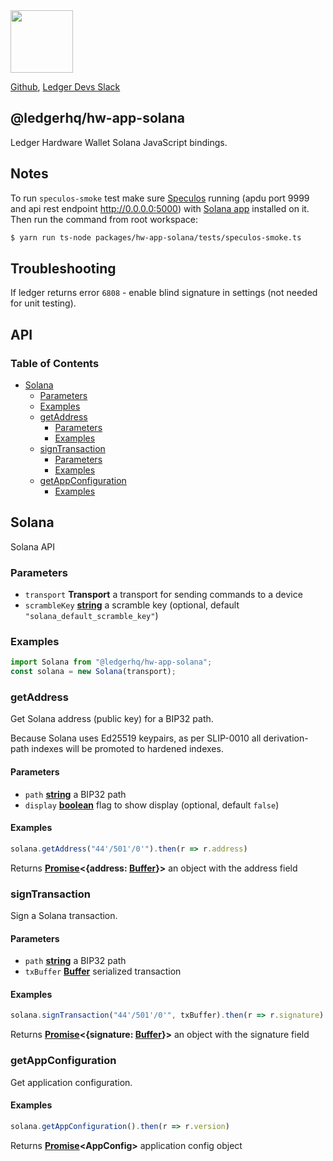 <img src="https://user-images.githubusercontent.com/211411/34776833-6f1ef4da-f618-11e7-8b13-f0697901d6a8.png" height="100" />

[Github](https://github.com/LedgerHQ/ledgerjs/),
[Ledger Devs Slack](https://ledger-dev.slack.com/)

## @ledgerhq/hw-app-solana

Ledger Hardware Wallet Solana JavaScript bindings.

## Notes

To run `speculos-smoke` test make sure [Speculos](https://github.com/LedgerHQ/speculos) running (apdu port 9999 and api rest endpoint http://0.0.0.0:5000) with [Solana app](https://github.com/LedgerHQ/app-solana) installed on it. Then run the command from root workspace:

```bash
$ yarn run ts-node packages/hw-app-solana/tests/speculos-smoke.ts
```

## Troubleshooting

If ledger returns error `6808` - enable blind signature in settings (not needed for unit testing).

## API

<!-- Generated by documentation.js. Update this documentation by updating the source code. -->

### Table of Contents

*   [Solana][1]
    *   [Parameters][2]
    *   [Examples][3]
    *   [getAddress][4]
        *   [Parameters][5]
        *   [Examples][6]
    *   [signTransaction][7]
        *   [Parameters][8]
        *   [Examples][9]
    *   [getAppConfiguration][10]
        *   [Examples][11]

## Solana

Solana API

### Parameters

*   `transport` **Transport** a transport for sending commands to a device
*   `scrambleKey` **[string][12]** a scramble key (optional, default `"solana_default_scramble_key"`)

### Examples

```javascript
import Solana from "@ledgerhq/hw-app-solana";
const solana = new Solana(transport);
```

### getAddress

Get Solana address (public key) for a BIP32 path.

Because Solana uses Ed25519 keypairs, as per SLIP-0010
all derivation-path indexes will be promoted to hardened indexes.

#### Parameters

*   `path` **[string][12]** a BIP32 path
*   `display` **[boolean][13]** flag to show display (optional, default `false`)

#### Examples

```javascript
solana.getAddress("44'/501'/0'").then(r => r.address)
```

Returns **[Promise][14]<{address: [Buffer][15]}>** an object with the address field

### signTransaction

Sign a Solana transaction.

#### Parameters

*   `path` **[string][12]** a BIP32 path
*   `txBuffer` **[Buffer][15]** serialized transaction

#### Examples

```javascript
solana.signTransaction("44'/501'/0'", txBuffer).then(r => r.signature)
```

Returns **[Promise][14]<{signature: [Buffer][15]}>** an object with the signature field

### getAppConfiguration

Get application configuration.

#### Examples

```javascript
solana.getAppConfiguration().then(r => r.version)
```

Returns **[Promise][14]\<AppConfig>** application config object

[1]: #solana

[2]: #parameters

[3]: #examples

[4]: #getaddress

[5]: #parameters-1

[6]: #examples-1

[7]: #signtransaction

[8]: #parameters-2

[9]: #examples-2

[10]: #getappconfiguration

[11]: #examples-3

[12]: https://developer.mozilla.org/docs/Web/JavaScript/Reference/Global_Objects/String

[13]: https://developer.mozilla.org/docs/Web/JavaScript/Reference/Global_Objects/Boolean

[14]: https://developer.mozilla.org/docs/Web/JavaScript/Reference/Global_Objects/Promise

[15]: https://nodejs.org/api/buffer.html
